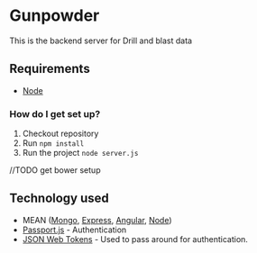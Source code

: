 # Gunpowder

This is the backend server for Drill and blast data 

## Requirements

* [Node](https://nodejs.org/en/)


### How do I get set up?

1. Checkout repository
2. Run `npm install`
3. Run the project `node server.js`

//TODO get bower setup

## Technology used
* MEAN ([Mongo](https://www.mongodb.org/), [Express](http://expressjs.com/),
 [Angular](https://angularjs.org/), [Node](https://nodejs.org/en/))
* [Passport.js](http://passportjs.org/) - Authentication
* [JSON Web Tokens](http://jwt.io/) - Used to pass around for authentication. 
